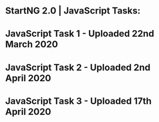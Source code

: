 # StartNG 2.0 | JavaScript Tasks:

# JavaScript Task 1 - Uploaded 22nd March 2020

# JavaScript Task 2 - Uploaded 2nd April 2020

# JavaScript Task 3 - Uploaded 17th April 2020